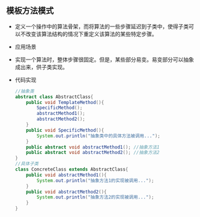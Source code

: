 ## 模板方法模式
- 定义一个操作中的算法骨架，而将算法的一些步骤延迟到子类中，使得子类可以不改变该算法结构的情况下重定义该算法的某些特定步骤。

- 应用场景
  
- 实现一个算法时，整体步骤很固定。但是，某些部分易变。易变部分可以抽象成出来，供子类实现。
  
- 代码实现

  ```java
  //抽象类
  abstract class AbstractClass{
      public void TemplateMethod(){
          SpecificMethod();
          abstractMethod1();          
          abstractMethod2();
      }  
      public void SpecificMethod(){
          System.out.println("抽象类中的具体方法被调用...");
      }   
      public abstract void abstractMethod1(); //抽象方法1
      public abstract void abstractMethod2(); //抽象方法2
  }
  //具体子类
  class ConcreteClass extends AbstractClass{
      public void abstractMethod1(){
          System.out.println("抽象方法1的实现被调用...");
      }   
      public void abstractMethod2(){
          System.out.println("抽象方法2的实现被调用...");
      }
  }
  ```

  